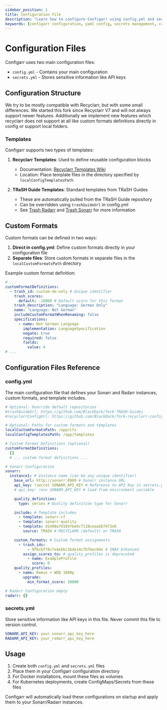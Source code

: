 ```yaml
---
sidebar_position: 1
title: Configuration File
description: "Learn how to configure Configarr using config.yml and secrets.yml"
keywords: [configarr configuration, yaml config, secrets management, custom formats]
---
```


# Configuration Files

Configarr uses two main configuration files:

- `config.yml` - Contains your main configuration
- `secrets.yml` - Stores sensitive information like API keys

## Configuration Structure

We try to be mostly compatible with Recyclarr, but with some small differences.
We started this fork since Recyclarr V7 and will not always support newer features.
Additionally we implement new features which recyclarr does not support at all like custom formats definitions directly in config or support local folders.

### Templates

Configarr supports two types of templates:

1. **Recyclarr Templates**: Used to define reusable configuration blocks

   - Documentation: [Recyclarr Templates Wiki](https://github.com/recyclarr/recyclarr/wiki/Templates)
   - Location: Place template files in the directory specified by `localConfigTemplatesPath`

2. **TRaSH Guide Templates**: Standard templates from TRaSH Guides
   - These are automatically pulled from the TRaSH Guide repository
   - Can be overridden using `trashGuideUrl` in config.yml
   - See [Trash Radarr](https://github.com/TRaSH-Guides/Guides/tree/master/docs/json/radarr/quality-profiles) and [Trash Sonarr](https://github.com/TRaSH-Guides/Guides/tree/master/docs/json/sonarr/quality-profiles) for more information

## Custom Formats

Custom formats can be defined in two ways:

1. **Direct in config.yml**: Define custom formats directly in your configuration file
2. **Separate files**: Store custom formats in separate files in the `localCustomFormatsPath` directory

Example custom format definition:

```yaml title="config.yml"
# ...
customFormatDefinitions:
  - trash_id: custom-de-only # Unique identifier
    trash_scores:
      default: -10000 # Default score for this format
    trash_description: "Language: German Only"
    name: "Language: Not German"
    includeCustomFormatWhenRenaming: false
    specifications:
      - name: Not German Language
        implementation: LanguageSpecification
        negate: true
        required: false
        fields:
          value: 4
# ...
```

## Configuration Files Reference

### config.yml

The main configuration file that defines your Sonarr and Radarr instances, custom formats, and template includes.

```yaml title="config.yml"
# Optional: Override default repositories
#trashGuideUrl: https://github.com/BlackDark/fork-TRASH-Guides
#recyclarrConfigUrl: https://github.com/BlackDark/fork-recyclarr-configs

# Optional: Paths for custom formats and templates
localCustomFormatsPath: /app/cfs
localConfigTemplatesPath: /app/templates

# Custom Format Definitions (optional)
customFormatDefinitions:
  []
  # ... custom format definitions ...

# Sonarr Configuration
sonarr:
  instance1: # Instance name (can be any unique identifier)
    base_url: http://sonarr:8989 # Sonarr instance URL
    api_key: !secret SONARR_API_KEY # Reference to API key in secrets.yml
    # api_key: !env SONARR_API_KEY # load from environment variable

    quality_definition:
      type: series # Quality definition type for Sonarr

    include: # Template includes
      - template: sonarr-cf
      - template: sonarr-quality
      - template: d1498e7d189fbe6c7110ceaabb7473e6
        source: TRASH # RECYCLARR (default) or TRASH

    custom_formats: # Custom format assignments
      - trash_ids:
          - 9f6cbff8cfe4ebbc1bde14c7b7bec0de # IMAX Enhanced
        assign_scores_to: # quality_profiles is deprecated
          - name: ExampleProfile
            score: 0
    quality_profiles:
      - name: Remux + WEB 1080p
        upgrade:
          min_format_score: 10000

# Radarr Configuration empty
radarr: {}
```

### secrets.yml

Store sensitive information like API keys in this file. Never commit this file to version control.

```yaml title="secrets.yml"
SONARR_API_KEY: your_sonarr_api_key_here
RADARR_API_KEY: your_radarr_api_key_here
```

## Usage

1. Create both `config.yml` and `secrets.yml` files
2. Place them in your Configarr configuration directory
3. For Docker installations, mount these files as volumes
4. For Kubernetes deployments, create ConfigMaps/Secrets from these files

Configarr will automatically load these configurations on startup and apply them to your Sonarr/Radarr instances.
